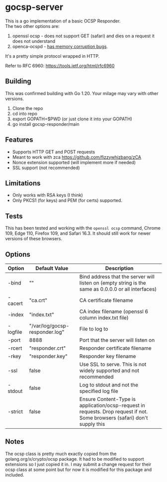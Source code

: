 gocsp-server
===========
This is a go implementation of a basic OCSP Responder.  
The two other options are:  
1. openssl ocsp - does not support GET (safari) and dies on a request it does not understand  
2. openca-ocspd - [has memory corruption bugs](https://github.com/openca/openca-ocspd/issues/17).  

It's a pretty simple protocol wrapped in HTTP.  

Refer to RFC 6960: https://tools.ietf.org/html/rfc6960

Building
--------
This was confirmed building with Go 1.20. Your milage may vary with other versions.  

1. Clone the repo  
2. cd into repo  
3. export GOPATH=$PWD (or just clone it into your GOPATH)  
4. go install gocsp-responder/main  

Features
--------
- Supports HTTP GET and POST requests  
- Meant to work with zca https://github.com/fizzywhizbang/zCA
- Nonce extension supported (will implement more if needed)  
- SSL support (not recommended)  

Limitations
-----------
- Only works with RSA keys (I think)
- Only PKCS1 (for keys) and PEM (for certs) supported.
  
Tests
-----
This has been tested and working with the `openssl ocsp` command, Chrome 109, Edge 110, Firefox 109, and Safari 16.3. It should still work for newer versions of these browsers.  

Options
-------
| Option   | Default Value                  | Description                                                                                                                 |
|----------|--------------------------------|----------------------------------------------------------------------------------------------------------------------------|
| -bind    | ""                             | Bind address that the server will listen on (empty string is the same as 0.0.0.0 or all interfaces)                       |
| -cacert  | "ca.crt"                       | CA certificate filename                                                                                                    |
| -index   | "index.txt"                    | CA index filename (openssl 6 column index.txt file)                                                                        |
| -logfile | "/var/log/gocsp-responder.log" | File to log to                                                                                                             |
| -port    | 8888                           | Port that the server will listen on                                                                                        |
| -rcert   | "responder.crt"                | Responder certificate filename                                                                                             |
| -rkey    | "responder.key"                | Responder key filename                                                                                                     |
| -ssl     | false                          | Use SSL to serve. This is not widely supported and not recommended                                                         |
| -stdout  | false                          | Log to stdout and not the specified log file                                                                               |
| -strict  | false                          | Ensure Content-Type is application/ocsp-request in requests. Drop request if not. Some browsers (safari) don't supply this |

Notes
-----
The ocsp class is pretty much exactly copied from the golang.org/x/crypto/ocsp package. It had to be modified to support extensions so I just copied it in.  I may submit a change request for their ocsp class at some point but for now it is modified for this package and included. 
